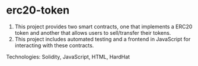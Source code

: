 # erc20-token

1. This project provides two smart contracts, one that implements a ERC20 token and another that allows users to sell/transfer their tokens.
2. This project includes automated testing and a frontend in JavaScript for interacting with these contracts.

Technologies: Solidity, JavaScript, HTML, HardHat
